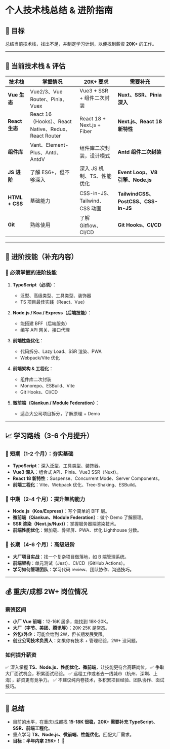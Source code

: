 # 个人技术栈总结 & 进阶指南

## 🎯 **目标**

总结当前技术栈，找出不足，并制定学习计划，以便找到薪资 **20K+** 的工作。

---

## **📌 当前技术栈 & 评估**

| 技术栈 | 掌握情况 | 20K+ 要求 | 需要补充 |
|--------|----------|-----------|-----------|
| **Vue 生态** | Vue2/3、Vue Router、Pinia、Vuex | Vue3 + SSR + 组件二次封装 | **Nuxt、SSR、Pinia 深入** |
| **React 生态** | React 16（Hooks）、React Native、Redux、React Router | React 18 + Next.js + Fiber | **Next.js、React 18 新特性** |
| **组件库** | Vant、Element-Plus、Antd、AntdV | 组件库二次封装，设计模式 | **Antd 组件二次封装** |
| **JS 进阶** | 了解 ES6+，但不够深入 | 深入 JS 机制、TS、性能优化 | **Event Loop、V8 引擎、Node.js** |
| **HTML + CSS** | 基础能力 | CSS-in-JS、Tailwind、CSS 动画 | **TailwindCSS、PostCSS、CSS-in-JS** |
| **Git** | 熟练使用 | 了解 Gitflow、CI/CD | **Git Hooks、CI/CD** |

---

## **🚀 进阶技能（补充内容）**

### **🔹 必须掌握的进阶技能**

1. **TypeScript（必须）**：
   - 泛型、高级类型、工具类型、装饰器
   - TS 项目最佳实践（React、Vue）

2. **Node.js / Koa / Express（后端技能）**：
   - 能搭建 BFF（后端服务）
   - 编写 API 网关、接口代理

3. **前端性能优化**：
   - 代码拆分、Lazy Load、SSR 渲染、PWA
   - Webpack/Vite 优化

4. **前端架构 & 工程化**：
   - 组件库二次封装
   - Monorepo、ESBuild、Vite
   - Git Hooks、CI/CD

5. **微前端（Qiankun / Module Federation）**：
   - 适合大公司项目拆分，了解原理 + Demo

---

## **📈 学习路线（3-6 个月提升）**

### **🌟 短期（1-2 个月）：夯实基础**

- **TypeScript**：深入泛型、工具类型、装饰器。
- **Vue3 深入**：组合式 API、Pinia、Vue3 SSR（Nuxt）。
- **React 18 新特性**：Suspense、Concurrent Mode、Server Components。
- **前端工程化**：Vite、Webpack 优化、Tree-Shaking、ESBuild。

### **🌟 中期（2-4 个月）：提升架构能力**

- **Node.js（Koa/Express）**：写个简单的 BFF 层。
- **微前端（Qiankun、Module Federation）**：做个 Demo 了解原理。
- **SSR 渲染（Next.js/Nuxt）**：掌握服务器端渲染技术。
- **前端性能优化**：懒加载、骨架屏、PWA、优化 Lighthouse 分数。

### **🌟 长期（4-6 个月）：高级进阶**

- **大厂项目实战**：找一个复杂项目做落地，如 B 端管理系统。
- **前端架构**：单元测试（Jest）、CI/CD（GitHub Actions）。
- **学习如何管理团队**：学习代码 review、团队协作、沟通技巧。

---

## **💰 重庆/成都 2W+ 岗位情况**

### **薪资区间**

- **小厂 Vue 前端**：12-16K 居多，能找到 18K-20K。
- **大厂（字节、美团、腾讯等）**：20K-25K 是常态。
- **外包/外企**：可能会给到 2W，但长期发展受限。
- **创业公司技术负责人**：如果你有技术 + 管理经验，2W+ 没问题。

### **如何提升薪资**

✅ 深入掌握 **TS、Node.js、性能优化、微前端**，让技能更符合高薪岗位。
✅ 争取大厂面试机会，积累面试经验。
✅ 远程工作或者去一线城市（杭州、深圳、上海），薪资更有竞争力。
✅ 不建议纯内卷技术，多积累项目经验、团队协作、面试技巧。

---

## **🚀 总结**

- 目前的水平，在重庆/成都找 **15-18K 很稳，20K+ 需要补充 TypeScript、SSR、前端工程化**。
- 重点学习 **TS、Node.js、微前端、性能优化**，匹配大厂需求。
- **目标：半年内拿 25K+！** 🚀
